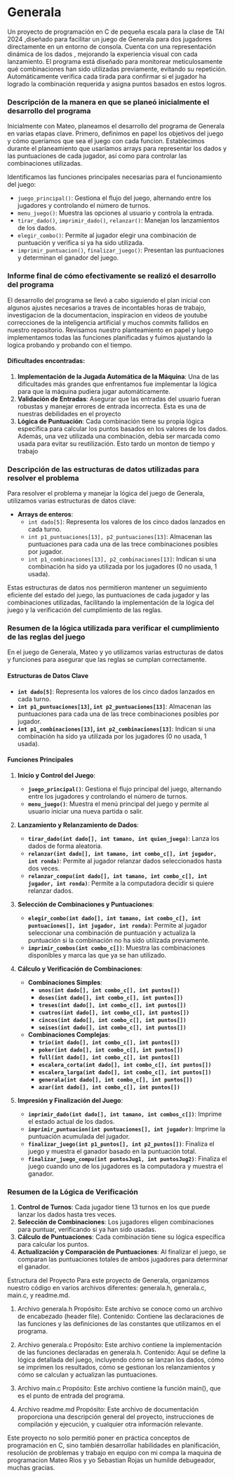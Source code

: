 # Generala
Un proyecto de programación en C  de pequeña escala para la clase de TAI 2024 ,diseñado para facilitar un juego de Generala para dos jugadores directamente en un entorno de consola. 
Cuenta con una representación dinámica de los dados , mejorando la experiencia visual con cada lanzamiento. 
El programa está diseñado para monitorear meticulosamente qué combinaciones han sido utilizadas previamente, evitando su repetición. Automáticamente verifica cada tirada para confirmar 
si el jugador ha logrado la combinación requerida y asigna puntos basados en estos logros.
### Descripción de la manera en que se planeó inicialmente el desarrollo del programa

Inicialmente con Mateo, planeamos el desarrollo del programa de Generala en varias etapas clave. Primero, definimos en papel los objetivos del juego y cómo queríamos que sea el juego con cada funcion. Establecimos durante el planeamiento que usaríamos arrays para representar los dados y las puntuaciones de cada jugador, así como para controlar las combinaciones utilizadas.

Identificamos las funciones principales necesarias para el funcionamiento del juego:
- `juego_principal()`: Gestiona el flujo del juego, alternando entre los jugadores y controlando el número de turnos.
- `menu_juego()`: Muestra las opciones al usuario y controla la entrada.
- `tirar_dado()`, `imprimir_dado()`, `relanzar()`: Manejan los lanzamientos de los dados.
- `elegir_combo()`: Permite al jugador elegir una combinación de puntuación y verifica si ya ha sido utilizada.
- `imprimir_puntuacion()`, `finalizar_juego()`: Presentan las puntuaciones y determinan el ganador del juego.


### Informe final de cómo efectivamente se realizó el desarrollo del programa

El desarrollo del programa se llevó a cabo siguiendo el plan inicial con algunos ajustes necesarios a traves de incontables horas de trabajo, investigacion de la documentacion, inspiracion en videos de youtube correcciones de la inteligencia artificial y muchos commits fallidos en nuestro repositorio. Revisamos nuestro planteamiento en papel y luego implementamos todas las funciones planificadas y fuimos ajustando la logica probando y probando con el tiempo.

#### Dificultades encontradas:
1.  **Implementación de la Jugada Automática de la Máquina**: Una de las dificultades más grandes que enfrentamos fue implementar la lógica para que la máquina pudiera jugar automáticamente.
2. **Validación de Entradas**: Asegurar que las entradas del usuario fueran robustas y manejar errores de entrada incorrecta. Esta es una de nuestras debilidades en el proyecto
3. **Lógica de Puntuación**: Cada combinación tiene su propia lógica específica para calcular los puntos basados en los valores de los dados. Además, una vez utilizada una combinación, debía ser marcada como usada para evitar su reutilización. Esto tardo un monton de tiempo y trabajo


### Descripción de las estructuras de datos utilizadas para resolver el problema

Para resolver el problema y manejar la lógica del juego de Generala, utilizamos varias estructuras de datos clave:

- **Arrays de enteros**:
  - `int dado[5]`: Representa los valores de los cinco dados lanzados en cada turno.
  - `int p1_puntuaciones[13], p2_puntuaciones[13]`: Almacenan las puntuaciones para cada una de las trece combinaciones posibles por jugador.
  - `int p1_combinaciones[13], p2_combinaciones[13]`: Indican si una combinación ha sido ya utilizada por los jugadores (0 no usada, 1 usada).

Estas estructuras de datos nos permitieron mantener un seguimiento eficiente del estado del juego, las puntuaciones de cada jugador y las combinaciones utilizadas, facilitando la implementación de la lógica del juego y la verificación del cumplimiento de las reglas.

### Resumen de la lógica utilizada para verificar el cumplimiento de las reglas del juego

En el juego de Generala, Mateo y yo utilizamos varias estructuras de datos y funciones para asegurar que las reglas se cumplan correctamente.

#### Estructuras de Datos Clave

- **`int dado[5]`**: Representa los valores de los cinco dados lanzados en cada turno.
- **`int p1_puntuaciones[13]`, `int p2_puntuaciones[13]`**: Almacenan las puntuaciones para cada una de las trece combinaciones posibles por jugador.
- **`int p1_combinaciones[13]`, `int p2_combinaciones[13]`**: Indican si una combinación ha sido ya utilizada por los jugadores (0 no usada, 1 usada).

#### Funciones Principales

1. **Inicio y Control del Juego**:
   - **`juego_principal()`**: Gestiona el flujo principal del juego, alternando entre los jugadores y controlando el número de turnos.
   - **`menu_juego()`**: Muestra el menú principal del juego y permite al usuario iniciar una nueva partida o salir.

2. **Lanzamiento y Relanzamiento de Dados**:
   - **`tirar_dado(int dado[], int tamano, int quien_juega)`**: Lanza los dados de forma aleatoria.
   - **`relanzar(int dado[], int tamano, int combo_c[], int jugador, int ronda)`**: Permite al jugador relanzar dados seleccionados hasta dos veces.
   - **`relanzar_compu(int dado[], int tamano, int combo_c[], int jugador, int ronda)`**: Permite a la computadora decidir si quiere relanzar dados.

3. **Selección de Combinaciones y Puntuaciones**:
   - **`elegir_combo(int dado[], int tamano, int combo_c[], int puntuaciones[], int jugador, int ronda)`**: Permite al jugador seleccionar una combinación de puntuación y actualiza la puntuación si la combinación no ha sido utilizada previamente.
   - **`imprimir_combos(int combo_c[])`**: Muestra las combinaciones disponibles y marca las que ya se han utilizado.

4. **Cálculo y Verificación de Combinaciones**:
   - **Combinaciones Simples**:
     - **`unos(int dado[], int combo_c[], int puntos[])`**
     - **`doses(int dado[], int combo_c[], int puntos[])`**
     - **`treses(int dado[], int combo_c[], int puntos[])`**
     - **`cuatros(int dado[], int combo_c[], int puntos[])`**
     - **`cincos(int dado[], int combo_c[], int puntos[])`**
     - **`seises(int dado[], int combo_c[], int puntos[])`**
   - **Combinaciones Complejas**:
     - **`trio(int dado[], int combo_c[], int puntos[])`**
     - **`poker(int dado[], int combo_c[], int puntos[])`**
     - **`full(int dado[], int combo_c[], int puntos[])`**
     - **`escalera_corta(int dado[], int combo_c[], int puntos[])`**
     - **`escalera_larga(int dado[], int combo_c[], int puntos[])`**
     - **`generala(int dado[], int combo_c[], int puntos[])`**
     - **`azar(int dado[], int combo_c[], int puntos[])`**

5. **Impresión y Finalización del Juego**:
   - **`imprimir_dado(int dado[], int tamano, int combos_c[])`**: Imprime el estado actual de los dados.
   - **`imprimir_puntuacion(int puntuaciones[], int jugador)`**: Imprime la puntuación acumulada del jugador.
   - **`finalizar_juego(int p1_puntos[], int p2_puntos[])`**: Finaliza el juego y muestra el ganador basado en la puntuación total.
   - **`finalizar_juego_compu(int puntosJug1, int puntosJug2)`**: Finaliza el juego cuando uno de los jugadores es la computadora y muestra el ganador.

### Resumen de la Lógica de Verificación

1. **Control de Turnos**: Cada jugador tiene 13 turnos en los que puede lanzar los dados hasta tres veces.
2. **Selección de Combinaciones**: Los jugadores eligen combinaciones para puntuar, verificando si ya han sido usadas.
3. **Cálculo de Puntuaciones**: Cada combinación tiene su lógica específica para calcular los puntos.
4. **Actualización y Comparación de Puntuaciones**: Al finalizar el juego, se comparan las puntuaciones totales de ambos jugadores para determinar el ganador.

Estructura del Proyecto
Para este proyecto de Generala, organizamos nuestro código en varios archivos diferentes: generala.h, generala.c, main.c, y readme.md.
1. Archivo generala.h
Propósito: Este archivo se conoce como un archivo de encabezado (header file).
Contenido: Contiene las declaraciones de las funciones y las definiciones de las constantes que utilizamos en el programa.

2. Archivo generala.c
Propósito: Este archivo contiene la implementación de las funciones declaradas en generala.h.
Contenido: Aquí se define la lógica detallada del juego, incluyendo cómo se lanzan los dados, cómo se imprimen los resultados, cómo se gestionan los relanzamientos y cómo se calculan y actualizan las puntuaciones.

3. Archivo main.c
Propósito: Este archivo contiene la función main(), que es el punto de entrada del programa.

4. Archivo readme.md
Propósito: Este archivo de documentación proporciona una descripción general del proyecto, instrucciones de compilación y ejecución, y cualquier otra información relevante.

Este proyecto no solo permitió poner en práctica conceptos de programación en C, sino también desarrollar habilidades en planificación, resolución de problemas y trabajo en equipo con mi compa la maquina de programacion Mateo Rios y yo Sebastian Rojas un humilde debugeador, muchas gracias.
